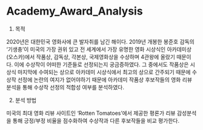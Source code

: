 # Academy_Award_Analysis

1.	목적

2020년은 대한민국 영화사에 큰 발자취를 남긴 해이다. 2019년 개봉한 봉준호 감독의 ‘기생충’이 미국의 가장 권위 있고 전 세계에서 가장 유명한 영화 시상식인 아카데미상(오스카)에서 작품상, 감독상, 각본상, 국제영화상을 수상하며 4관왕에 올랐기 때문이다. 이에 수상작이 어떠한 기준들로 선정되는지 궁금증하였다. 그 중에서도 작품상은 시상식 마지막에 수여되는 상으로 아카데미 시상식에서 최고의 상으로 간주되기 때문에 수상작 선정에 논란의 여지가 없어야하기 때문에 아카데미 작품상 후보작들의 영화 리뷰 분석을 통해 수상작 선정의 적합성 여부를 분석하였다.

2.	분석 방법

미국의 최대 영화 리뷰 사이트인 ‘Rotten Tomatoes’에서 제공한 평론가 리뷰 감성분석을 통해 긍정/부정 비율을 점수화하여 수상작과 다른 후보작들을 비교 평가한다.
